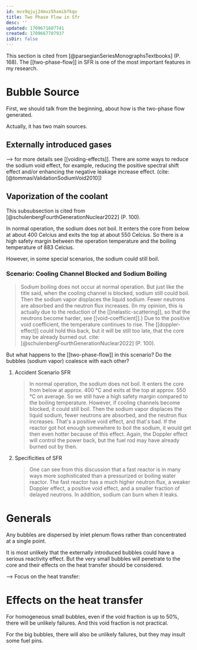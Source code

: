 ```yaml
---
id: mvs9qjuj24mvz5hxmibfkqv
title: Two Phase Flow in Sfr
desc: ''
updated: 1709671607741
created: 1709667707937
isDir: false
---
```

This section is cited from
[@parsegianSeriesMonographsTextbooks]
(P. 168). The [[two-phase-flow]]
in SFR is one of the most important features in my research.

# Bubble Source

First, we should talk from the beginning, about how is the two-phase
flow generated.

Actually, it has two main sources.

## Externally introduced gases

--\> for more details see [[voiding-effects]]. There are some ways
to reduce the sodium void effect, for example, reducing the positive
spectral shift effect and/or enhancing the negative leakage increase
effect. (cite:
[@tommasiValidationSodiumVoid2010])

## Vaporization of the coolant

This subsubsection is cited from
[@schulenbergFourthGenerationNuclear2022]
(P. 100).

In normal operation, the sodium does not boil. It enters the core from
below at about 400 Celcius and exits the top at about 550 Celcius. So
there is a high safety margin between the operation temperature and the
boiling temperature of 883 Celcius.

However, in some special scenarios, the sodium could still boil.

### Scenario: Cooling Channel Blocked and Sodium Boiling 

> Sodium boiling does not occur at normal operation. But just like the
> title said, when the cooling channel is blocked, sodium still could
> boil. Then the sodium vapor displaces the liquid sodium. Fewer
> neutrons are absorbed and the neutron flux increases. (In my opinion,
> this is actually due to the reduction of the [[inelastic-scattering]], so that the
> neutrons become harder, see [[void-coefficient]].) Due to the positive
> void coefficient, the temperature continues to rise. The [[doppler-effect]] could hold this back,
> but it will be still too late, that the core may be already burned
> out. cite:
> [@schulenbergFourthGenerationNuclear2022]
> (P. 100).

But what happens to the [[two-phase-flow]] in this scenario? Do the
bubbles (sodium vapor) coalesce with each other?

1.  Accident Scenario SFR

    > In normal operation, the sodium does not boil. It enters the core
    > from below at approx. 400 °C and exits at the top at approx. 550
    > °C on average. So we still have a high safety margin compared to
    > the boiling temperature. However, if cooling channels become
    > blocked, it could still boil. Then the sodium vapor displaces the
    > liquid sodium, fewer neutrons are absorbed, and the neutron flux
    > increases. That's a positive void effect, and that's bad. If the
    > reactor got hot enough somewhere to boil the sodium, it would get
    > then even hotter because of this effect. Again, the Doppler effect
    > will control the power back, but the fuel rod may have already
    > burned out by then.

2.  Specificities of SFR

    > One can see from this discussion that a fast reactor is in many
    > ways more sophisticated than a pressurized or boiling water
    > reactor. The fast reactor has a much higher neutron flux, a weaker
    > Doppler effect, a positive void effect, and a smaller fraction of
    > delayed neutrons. In addition, sodium can burn when it leaks.

# Generals

Any bubbles are dispersed by inlet plenum flows rather than concentrated
at a single point.

It is most unlikely that the externally introduced bubbles could have a
serious reactivity effect. But the very small bubbles will penetrate to
the core and their effects on the heat transfer should be considered.

--\> Focus on the heat transfer:

# Effects on the heat transfer

For homogeneous small bubbles, even if the void fraction is up to 50%,
there will be unlikely failures. And this void fraction is not
practical.

For the big bubbles, there will also be unlikely failures, but they may
insult some fuel pins.
